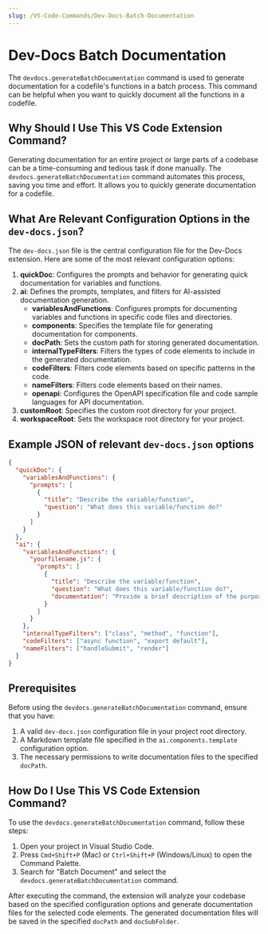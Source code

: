 ```yaml
---
slug: /VS-Code-Commands/Dev-Docs-Batch-Documentation
---
```


# Dev-Docs Batch Documentation

The `devdocs.generateBatchDocumentation` command is used to generate documentation for a codefile's functions in a batch process. This command can be helpful when you want to quickly document all the functions in a codefile.

## Why Should I Use This VS Code Extension Command?

Generating documentation for an entire project or large parts of a codebase can be a time-consuming and tedious task if done manually. The `devdocs.generateBatchDocumentation` command automates this process, saving you time and effort. It allows you to quickly generate documentation for a codefile.

## What Are Relevant Configuration Options in the `dev-docs.json`?

The `dev-docs.json` file is the central configuration file for the Dev-Docs extension. Here are some of the most relevant configuration options:

1. **quickDoc**: Configures the prompts and behavior for generating quick documentation for variables and functions.
2. **ai**: Defines the prompts, templates, and filters for AI-assisted documentation generation.
   - **variablesAndFunctions**: Configures prompts for documenting variables and functions in specific code files and directories.
   - **components**: Specifies the template file for generating documentation for components.
   - **docPath**: Sets the custom path for storing generated documentation.
   - **internalTypeFilters**: Filters the types of code elements to include in the generated documentation.
   - **codeFilters**: Filters code elements based on specific patterns in the code.
   - **nameFilters**: Filters code elements based on their names.
   - **openapi**: Configures the OpenAPI specification file and code sample languages for API documentation.
3. **customRoot**: Specifies the custom root directory for your project.
4. **workspaceRoot**: Sets the workspace root directory for your project.

## Example JSON of relevant `dev-docs.json` options

```json
{
  "quickDoc": {
    "variablesAndFunctions": {
      "prompts": [
        {
          "title": "Describe the variable/function",
          "question": "What does this variable/function do?"
        }
      ]
    }
  },
  "ai": {
    "variablesAndFunctions": {
      "yourfilename.js": {
        "prompts": [
          {
            "title": "Describe the variable/function",
            "question": "What does this variable/function do?",
            "documentation": "Provide a brief description of the purpose and functionality of the variable or function."
          }
        ]
      }
    },
    "internalTypeFilters": ["class", "method", "function"],
    "codeFilters": ["async function", "export default"],
    "nameFilters": ["handleSubmit", "render"]
  }
}
```

## Prerequisites

Before using the `devdocs.generateBatchDocumentation` command, ensure that you have:

1. A valid `dev-docs.json` configuration file in your project root directory.
2. A Markdown template file specified in the `ai.components.template` configuration option.
3. The necessary permissions to write documentation files to the specified `docPath`.

## How Do I Use This VS Code Extension Command?

To use the `devdocs.generateBatchDocumentation` command, follow these steps:

1. Open your project in Visual Studio Code.
2. Press `Cmd+Shift+P` (Mac) or `Ctrl+Shift+P` (Windows/Linux) to open the Command Palette.
3. Search for "Batch Document" and select the `devdocs.generateBatchDocumentation` command.

After executing the command, the extension will analyze your codebase based on the specified configuration options and generate documentation files for the selected code elements. The generated documentation files will be saved in the specified `docPath` and `docSubFolder`.


  
  
